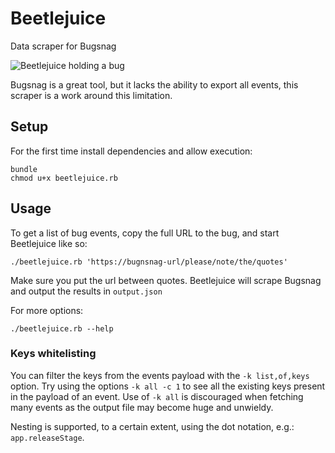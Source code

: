 # Beetlejuice

Data scraper for Bugsnag

![Beetlejuice holding a bug](http://img2.wikia.nocookie.net/__cb20121029232852/villains/images/thumb/1/1e/Beetlejuicecartoon.png/500px-Beetlejuicecartoon.png)

Bugsnag is a great tool, but it lacks the ability to export all events, this scraper is a work around this limitation.

## Setup
For the first time install dependencies and allow execution:
```
bundle
chmod u+x beetlejuice.rb
```


## Usage

To get a list of bug events, copy the full URL to the bug, and start Beetlejuice like so:

```
./beetlejuice.rb 'https://bugnsnag-url/please/note/the/quotes'
```

Make sure you put the url between quotes. Beetlejuice will scrape Bugsnag and output the results in `output.json`

For more options:
```
./beetlejuice.rb --help
```

### Keys whitelisting

You can filter the keys from the events payload with the `-k list,of,keys` option. Try using the options `-k all -c 1` to see all the existing keys present in the payload of an event. Use of `-k all` is discouraged when fetching many events as the output file may become huge and unwieldy. 

Nesting is supported, to a certain extent, using the dot notation, e.g.: `app.releaseStage`.




